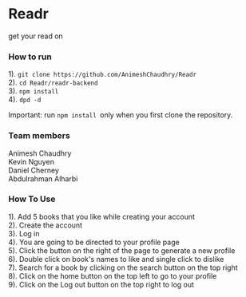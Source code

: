 # Readr
get your read on

### How to run 
1). ```git clone https://github.com/AnimeshChaudhry/Readr``` <br>
2). ```cd Readr/readr-backend ``` <br>
3). ```npm install ``` <br>
4). ```dpd -d ``` <br>

Important: run ```npm install ```only when you first clone the repository.

### Team members
Animesh Chaudhry <br>
Kevin Nguyen <br>
Daniel Cherney <br>
Abdulrahman Alharbi


### How To Use

1). Add 5 books that you like while creating your account <br>
2). Create the account <br>
3). Log in <br>
4). You are going to be directed to your profile page <br>
5). Click the button on the right of the page to generate a new profile <br>
6). Double click on book's names to like and single click to dislike <br>
7). Search for a book by clicking on the search button on the top right <br>
8). Click on the home button on the top left to go to your profile <br>
9). Click on the Log out button on the top right to log out
